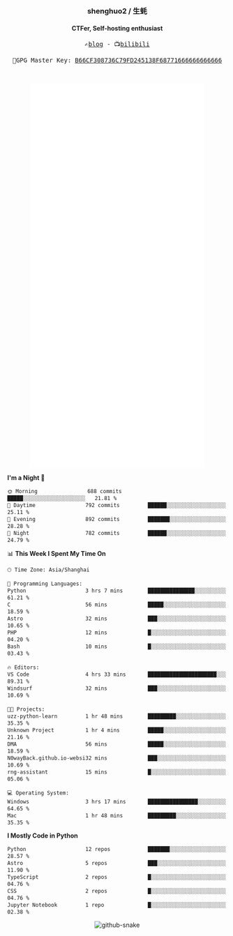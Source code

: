 <h3 align="center"> shenghuo2 / 生蚝 </h3>
<h4 align="center" >CTFer, Self-hosting enthusiast</h3>


<p align="center">
  <samp>
    ✍️<a href="https://blog.shenghuo2.top/">blog</a> -
    📺<a href="https://space.bilibili.com/85894935">bilibili</a>
  </samp>
</p>
<p align="center">
  <samp>
     🔐GPG Master Key: <a align="center" href="https://github.com/shenghuo2.gpg">B66CF308736C79FD245138F68771666666666666</a>
  </samp>
</p>
<br>
<p align="center">
  <a href="https://github.com/shenghuo2">
    <img width="400" align="top" src="https://github.com/shenghuo2/shenghuo2/blob/main/metrics.left.svg" />
  </a>
  <a href="https://github.com/shenghuo2">
    <img width="400" align="top" src="https://github.com/shenghuo2/shenghuo2/blob/main/metrics.right.svg" />
  </a>
</p>


<!--START_SECTION:waka-->
**I'm a Night 🦉** 

```text
🌞 Morning                688 commits         █████░░░░░░░░░░░░░░░░░░░░   21.81 % 
🌆 Daytime                792 commits         ██████░░░░░░░░░░░░░░░░░░░   25.11 % 
🌃 Evening                892 commits         ███████░░░░░░░░░░░░░░░░░░   28.28 % 
🌙 Night                  782 commits         ██████░░░░░░░░░░░░░░░░░░░   24.79 % 
```


📊 **This Week I Spent My Time On** 

```text
🕑︎ Time Zone: Asia/Shanghai

💬 Programming Languages: 
Python                   3 hrs 7 mins        ███████████████░░░░░░░░░░   61.21 % 
C                        56 mins             █████░░░░░░░░░░░░░░░░░░░░   18.59 % 
Astro                    32 mins             ███░░░░░░░░░░░░░░░░░░░░░░   10.65 % 
PHP                      12 mins             █░░░░░░░░░░░░░░░░░░░░░░░░   04.20 % 
Bash                     10 mins             █░░░░░░░░░░░░░░░░░░░░░░░░   03.43 % 

🔥 Editors: 
VS Code                  4 hrs 33 mins       ██████████████████████░░░   89.31 % 
Windsurf                 32 mins             ███░░░░░░░░░░░░░░░░░░░░░░   10.69 % 

🐱‍💻 Projects: 
uzz-python-learn         1 hr 48 mins        █████████░░░░░░░░░░░░░░░░   35.35 % 
Unknown Project          1 hr 4 mins         █████░░░░░░░░░░░░░░░░░░░░   21.16 % 
DMA                      56 mins             █████░░░░░░░░░░░░░░░░░░░░   18.59 % 
N0wayBack.github.io-websi32 mins             ███░░░░░░░░░░░░░░░░░░░░░░   10.69 % 
rng-assistant            15 mins             █░░░░░░░░░░░░░░░░░░░░░░░░   05.06 % 

💻 Operating System: 
Windows                  3 hrs 17 mins       ████████████████░░░░░░░░░   64.65 % 
Mac                      1 hr 48 mins        █████████░░░░░░░░░░░░░░░░   35.35 % 
```

**I Mostly Code in Python** 

```text
Python                   12 repos            ███████░░░░░░░░░░░░░░░░░░   28.57 % 
Astro                    5 repos             ███░░░░░░░░░░░░░░░░░░░░░░   11.90 % 
TypeScript               2 repos             █░░░░░░░░░░░░░░░░░░░░░░░░   04.76 % 
CSS                      2 repos             █░░░░░░░░░░░░░░░░░░░░░░░░   04.76 % 
Jupyter Notebook         1 repo              █░░░░░░░░░░░░░░░░░░░░░░░░   02.38 % 
```




<!--END_SECTION:waka-->


<div align="center">
  <picture>
    <source media="(prefers-color-scheme: dark)" srcset="https://gist.githubusercontent.com/shenghuo2/bfce20b14ab0484cef03bae6e60e0b3a/raw/github-snake-dark.svg" />
    <source media="(prefers-color-scheme: light)" srcset="https://gist.githubusercontent.com/shenghuo2/bfce20b14ab0484cef03bae6e60e0b3a/raw/github-snake.svg" />
    <img alt="github-snake" src="https://gist.githubusercontent.com/shenghuo2/bfce20b14ab0484cef03bae6e60e0b3a/raw/github-snake.svg" />
  </picture>
</div>

<!--
**shenghuo2/shenghuo2** is a ✨ _special_ ✨ repository because its `README.md` (this file) appears on your GitHub profile.

Here are some ideas to get you started:

- 🔭 I’m currently working on ...
- 🌱 I’m currently learning ...
- 👯 I’m looking to collaborate on ...
- 🤔 I’m looking for help with ...
- 💬 Ask me about ...
- 📫 How to reach me: ...
- 😄 Pronouns: ...
- ⚡ Fun fact: ...
-->

